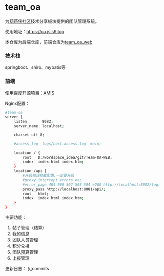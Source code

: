 # team_oa
为[葫芦侠社区](http://www.huluxia.com/)技术分享板块提供的团队管理系统。

使用地址：https://oa.jsls9.top

本仓库为后端仓库，前端仓库为[team_oa_web](https://github.com/subei12/team_oa_web)

### 技术栈
springboot、shiro、mybatis等

### 前端
使用百度开源项目：[AMIS](https://github.com/baidu/amis)

Nginx配置：
```bash
#team-oa
server {
    listen       8082;
    server_name  localhost;

    charset utf-8;

    #access_log  logs/host.access.log  main;
    
    location / {
        root   D:/wordspace_idea/git/Team-OA-WEB;
        index  index.html index.htm;
    }
    location /api {
        #开启错误拦截配置,一定要开启
        #proxy_intercept_errors on;
        #error_page 404 500 502 503 504 =200 http://localhost:8082/login.html;
        proxy_pass http://localhost:8081/api/;
        root   html;
        index  index.html index.htm;
    }
}
```

主要功能：

1. 帖子管理（结算）
2. 我的信息
3. 团队人员管理
4. 积分兑换
5. 团队预算管理
6. 上报管理

更新日志：
见commits
